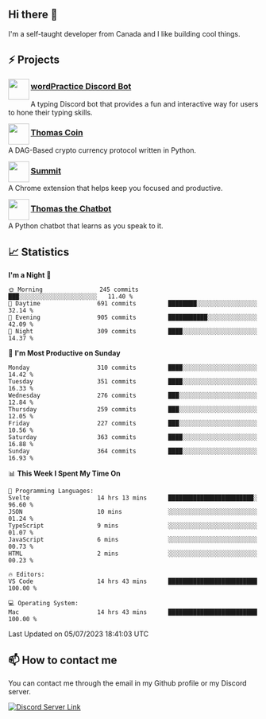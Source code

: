 <h2>Hi there 👋</h2>

<p>I'm a self-taught developer from Canada and I like building cool things.</p>

<h2>⚡ Projects</h2>

<img align="left" src="https://i.imgur.com/BIzs17V.png" width="42" height="42" />
<h3><a target="_blank" href="https://wordpractice.principle.sh/">wordPractice Discord Bot</a></h3>
<p>A typing Discord bot that provides a fun and interactive way for users to hone their typing skills.</p>

<img align="left" src="https://i.imgur.com/4FdQpgN.png" width="42" height="42" />
<h3><a href="https://github.com/principle105/thomas-coin">Thomas Coin</a></h3>
<p>A DAG-Based crypto currency protocol written in Python.</p>

<img align="left" src="https://i.imgur.com/Ly8Atho.png" width="42" height="42" />
<h3><a href="https://summit.sh/">Summit</a></h3>
<p>A Chrome extension that helps keep you focused and productive.</p>

<img align="left" src="https://i.imgur.com/hA9YF2s.png" width="42" height="42" />
<h3><a href="https://github.com/principle105/thomasthechatbot">Thomas the Chatbot</a></h3>
<p>A Python chatbot that learns as you speak to it.</p>

<h2>📈 Statistics</h2>

<!--START_SECTION:waka-->
**I'm a Night 🦉** 

```text
🌞 Morning                245 commits         ███░░░░░░░░░░░░░░░░░░░░░░   11.40 % 
🌆 Daytime                691 commits         ████████░░░░░░░░░░░░░░░░░   32.14 % 
🌃 Evening                905 commits         ███████████░░░░░░░░░░░░░░   42.09 % 
🌙 Night                  309 commits         ████░░░░░░░░░░░░░░░░░░░░░   14.37 % 
```
📅 **I'm Most Productive on Sunday** 

```text
Monday                   310 commits         ████░░░░░░░░░░░░░░░░░░░░░   14.42 % 
Tuesday                  351 commits         ████░░░░░░░░░░░░░░░░░░░░░   16.33 % 
Wednesday                276 commits         ███░░░░░░░░░░░░░░░░░░░░░░   12.84 % 
Thursday                 259 commits         ███░░░░░░░░░░░░░░░░░░░░░░   12.05 % 
Friday                   227 commits         ███░░░░░░░░░░░░░░░░░░░░░░   10.56 % 
Saturday                 363 commits         ████░░░░░░░░░░░░░░░░░░░░░   16.88 % 
Sunday                   364 commits         ████░░░░░░░░░░░░░░░░░░░░░   16.93 % 
```


📊 **This Week I Spent My Time On** 

```text
💬 Programming Languages: 
Svelte                   14 hrs 13 mins      ████████████████████████░   96.60 % 
JSON                     10 mins             ░░░░░░░░░░░░░░░░░░░░░░░░░   01.24 % 
TypeScript               9 mins              ░░░░░░░░░░░░░░░░░░░░░░░░░   01.07 % 
JavaScript               6 mins              ░░░░░░░░░░░░░░░░░░░░░░░░░   00.73 % 
HTML                     2 mins              ░░░░░░░░░░░░░░░░░░░░░░░░░   00.23 % 

🔥 Editors: 
VS Code                  14 hrs 43 mins      █████████████████████████   100.00 % 

💻 Operating System: 
Mac                      14 hrs 43 mins      █████████████████████████   100.00 % 
```


 Last Updated on 05/07/2023 18:41:03 UTC
<!--END_SECTION:waka-->

<h2>📫 How to contact me</h2>

You can contact me through the email in my Github profile or my Discord server.

[![Discord Server Link](https://dcbadge.vercel.app/api/server/DHnk46C)](https://discord.gg/DHnk46C)


